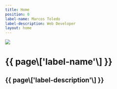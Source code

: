 ```yaml
---
title: Home
position: 0
label-name: Marcos Toledo
label-description: Web Developer
layout: home
---
```


<div class="home-container">
<div>
<img class="img-background" src="/uploads/landscape.jpg">
<div class="img-background-layer" ></div>
<h1 class="label-name"> {{ page\['label-name'\] }} </h1>
<h2 class="label-description"> {{ page\['label-description'\] }} </h2>
</div>
<div class="second-part"></div>
</div>